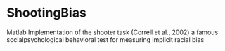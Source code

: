 # ShootingBias
Matlab Implementation of the shooter task (Correll et al., 2002) a famous socialpsychological behavioral test for measuring implicit racial bias
